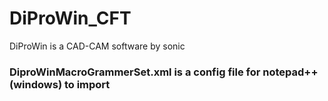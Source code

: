 # DiProWin_CFT
DiProWin is a CAD-CAM software by sonic
### DiproWinMacroGrammerSet.xml is a config file for notepad++(windows) to import
